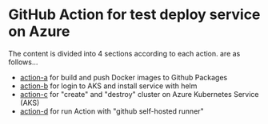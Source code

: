 # GitHub Action for test deploy service on Azure

The content is divided into 4 sections according to each action. are as follows...
* [action-a](../../tree/action-a) for build and push Docker images to Github Packages
* [action-b](../../tree/action-b) for login to AKS and install service with helm
* [action-c](../../tree/action-c) for "create" and "destroy" cluster on Azure Kubernetes Service (AKS)
* [action-d](../../tree/action-d) for run Action with "github self-hosted runner"
